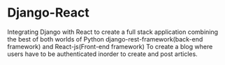 # Django-React
Integrating Django with React to create a full stack application combining the best of both worlds of Python django-rest-framework(back-end framework) and React-js(Front-end framework)
To create a blog where users have to be authenticated inorder to create and post articles.

